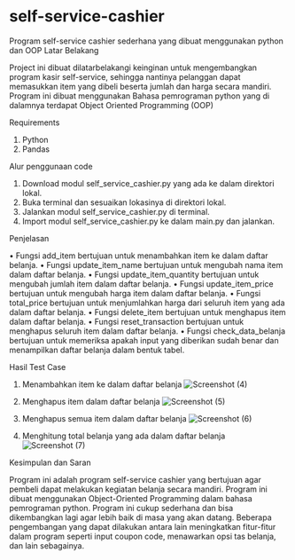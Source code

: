 # self-service-cashier
Program self-service cashier sederhana yang dibuat menggunakan python dan OOP
Latar Belakang

Project ini dibuat dilatarbelakangi keinginan untuk mengembangkan program kasir self-service, sehingga nantinya pelanggan dapat memasukkan item yang dibeli beserta jumlah dan harga secara mandiri. Program ini dibuat menggunakan Bahasa pemrograman python yang di dalamnya terdapat Object Oriented Programming (OOP)

Requirements

1.	Python
2.	Pandas

Alur penggunaan code

1.	Download modul self_service_cashier.py yang ada ke dalam direktori lokal.
2.	Buka terminal dan sesuaikan lokasinya di direktori lokal.
3.	Jalankan modul self_service_cashier.py di terminal.
4.	Import modul self_service_cashier.py ke dalam main.py dan jalankan.

Penjelasan

•	Fungsi add_item bertujuan untuk menambahkan item ke dalam daftar belanja.
•	Fungsi update_item_name bertujuan untuk mengubah nama item dalam daftar belanja.
•	Fungsi update_item_quantity bertujuan untuk mengubah jumlah item dalam daftar belanja.
•	Fungsi update_item_price bertujuan untuk mengubah harga item dalam daftar belanja.
•	Fungsi total_price bertujuan untuk menjumlahkan harga dari seluruh item yang ada dalam daftar belanja.
•	Fungsi delete_item bertujuan untuk menghapus item dalam daftar belanja.
•	Fungsi reset_transaction bertujuan untuk menghapus seluruh item dalam daftar belanja.
•	Fungsi check_data_belanja bertujuan untuk memeriksa apakah input yang diberikan sudah benar dan menampilkan daftar belanja dalam bentuk tabel.

Hasil Test Case
1.	Menambahkan item ke dalam daftar belanja
![Screenshot (4)](https://user-images.githubusercontent.com/114754571/213914310-e3cf7f4b-d6fc-4974-ac8d-4cf689fe47c8.png)

2.	Menghapus item dalam daftar belanja
![Screenshot (5)](https://user-images.githubusercontent.com/114754571/213914323-addb1d4e-635c-4c87-8634-eb5025a7977f.png)

3.	Menghapus semua item dalam daftar belanja
![Screenshot (6)](https://user-images.githubusercontent.com/114754571/213914334-b528f664-c802-4287-9ea9-9516f413c7b2.png)

4.	Menghitung total belanja yang ada dalam daftar belanja
![Screenshot (7)](https://user-images.githubusercontent.com/114754571/213914351-3f85deec-52b4-4ed0-a9ad-1b1e72e77a7f.png)

Kesimpulan dan Saran

Program ini adalah program self-service cashier yang bertujuan agar pembeli dapat melakukan kegiatan belanja secara mandiri. Program ini dibuat menggunakan Object-Oriented Programming dalam bahasa pemrograman python. Program ini cukup sederhana dan bisa dikembangkan lagi agar lebih baik di masa yang akan datang. Beberapa pengembangan yang dapat dilakukan antara lain meningkatkan fitur-fitur dalam program seperti input coupon code, menawarkan opsi tas belanja, dan lain sebagainya.


